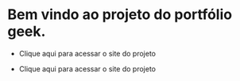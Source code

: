 <h1>Bem vindo ao projeto do portfólio geek.</h1>
<ul>
    <li>
        <a href="https://guilherme-felicio.github.io/portfolio/"></a><p>Clique aqui para acessar o site do projeto</p>
    </li>
    <li>
        <a href="https://www.figma.com/file/zjuMyhgSeqVItT8IduEr3o/Portif%C3%B3lio-geek?node-id=197%3A206"></a><p>Clique aqui para acessar o site do projeto</p>
    </li>
</ul>